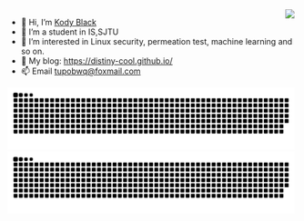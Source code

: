 <img align="right" src="https://github-readme-stats.vercel.app/api?username=distiny-cool&show_icons=true&icon_color=CE1D2D&text_color=718096&bg_color=ffffff&hide_title=true" />

- 👋 Hi, I’m [Kody Black](https://github.com/distiny-cool)
- 👀 I’m a student in IS,SJTU
- 🌱 I’m interested in Linux security, permeation test, machine learning and so on.
- 🚅 My blog: https://distiny-cool.github.io/
- 📫 Email tupobwq@foxmail.com

![github contribution grid snake animation](https://raw.githubusercontent.com/distiny-cool/distiny-cool/output/github-contribution-grid-snake-dark.svg#gh-dark-mode-only)![github contribution grid snake animation](https://raw.githubusercontent.com/distiny-cool/distiny-cool/output/github-contribution-grid-snake.svg#gh-light-mode-only)

<!---
distiny-cool/distiny-cool is a ✨ special ✨ repository because its `README.md` (this file) appears on your GitHub profile.
You can click the Preview link to take a look at your changes.

# 下面这些是一些有趣的配置，不过过于臃肿，就不使用了，来自https://github.com/alexandresanlim/Badges4-README.md-Profile

<img align="right" src="https://profile-counter.glitch.me/distiny-cool/count.svg" />

<img src="https://github-readme-stats.vercel.app/api/top-langs/?username=distiny-cool&show_icons=true&icon_color=CE1D2D&text_color=718096&bg_color=ffffff&hide_title=true" /> <img align="right" src="https://github-profile-trophy.vercel.app/?username=distiny-cool&show_icons=true&icon_color=CE1D2D&text_color=718096&bg_color=ffffff&hide_title=true" />

<img src="https://github-profile-summary-cards.vercel.app/api/cards/profile-details?username=distiny-cool&theme=vue&show_icons=true&icon_color=CE1D2D&text_color=718096&bg_color=ffffff&hide_title=true" />

<img src="https://activity-graph.herokuapp.com/graph?username=distiny-cool&theme=minimal&show_icons=true&icon_color=CE1D2D&text_color=718096&bg_color=ffffff&hide_title=true" />

--->

